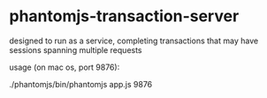 # phantomjs-transaction-server
designed to run as a service, completing transactions that may have sessions spanning multiple requests

usage (on mac os, port 9876):

./phantomjs/bin/phantomjs app.js 9876
